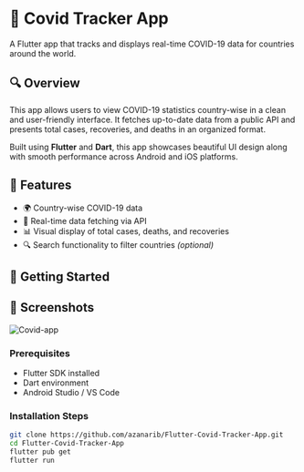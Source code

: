 # 🦠 Covid Tracker App

A Flutter app that tracks and displays real-time COVID-19 data for countries around the world.

## 🔍 Overview

This app allows users to view COVID-19 statistics country-wise in a clean and user-friendly interface. It fetches up-to-date data from a public API and presents total cases, recoveries, and deaths in an organized format.

Built using **Flutter** and **Dart**, this app showcases beautiful UI design along with smooth performance across Android and iOS platforms.

## 🌟 Features

- 🌍 Country-wise COVID-19 data
- 🔄 Real-time data fetching via API
- 📊 Visual display of total cases, deaths, and recoveries
- 🔍 Search functionality to filter countries *(optional)*

## 🚀 Getting Started

## 📸 Screenshots

![Covid-app](https://github.com/user-attachments/assets/8f4b9174-9402-41fb-920b-e211eb0bf7b3)


### Prerequisites

- Flutter SDK installed
- Dart environment
- Android Studio / VS Code

### Installation Steps

```bash
git clone https://github.com/azanarib/Flutter-Covid-Tracker-App.git
cd Flutter-Covid-Tracker-App
flutter pub get
flutter run
